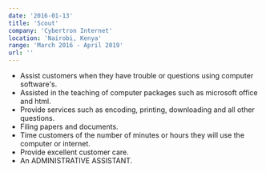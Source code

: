 ```yaml
---
date: '2016-01-13'
title: 'Scout'
company: 'Cybertron Internet'
location: 'Nairobi, Kenya'
range: 'March 2016 - April 2019'
url: '' 
---
```


- Assist customers when they have trouble or questions using computer software's.
- Assisted in the teaching of computer packages such as microsoft office and html.
- Provide services such as encoding, printing, downloading and all other questions.   
- Filing papers and documents.  
- Time customers of the number of minutes or hours they will use the computer or internet.  
- Provide excellent customer care.
- An ADMINISTRATIVE ASSISTANT.  
